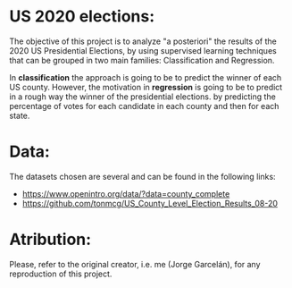 # US 2020 elections: 
The objective of this project is to analyze "a posteriori" the results of the 2020 US Presidential Elections, by using supervised learning techniques that can be grouped in two main families: Classification and Regression.  

In **classification** the approach is going to be to predict the winner of each US county. However, the motivation in **regression** is going to be to predict in a rough way the winner of the presidential elections. by predicting the percentage of votes for each candidate in each county and then for each state.   
 
# Data: 
The datasets chosen are several and can be found in the following links:  
- https://www.openintro.org/data/?data=county_complete  
- https://github.com/tonmcg/US_County_Level_Election_Results_08-20

# Atribution: 
Please, refer to the original creator, i.e. me (Jorge Garcelán), for any reproduction of this project.
